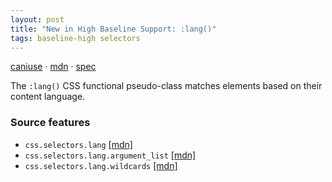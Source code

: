 ```yaml
---
layout: post
title: "New in High Baseline Support: :lang()"
tags: baseline-high selectors
---
```


[caniuse](https://caniuse.com/?search=lang) · [mdn](https://developer.mozilla.org/en-US/search?q=:lang()) · [spec](https://drafts.csswg.org/selectors-4/#the-lang-pseudo)

The `:lang()` CSS functional pseudo-class matches elements based on their content language.

### Source features

- ``css.selectors.lang`` [[mdn]](https://developer.mozilla.org/en-US/search?q=css.selectors.lang)
- ``css.selectors.lang.argument_list`` [[mdn]](https://developer.mozilla.org/en-US/search?q=css.selectors.lang.argument_list)
- ``css.selectors.lang.wildcards`` [[mdn]](https://developer.mozilla.org/en-US/search?q=css.selectors.lang.wildcards)
